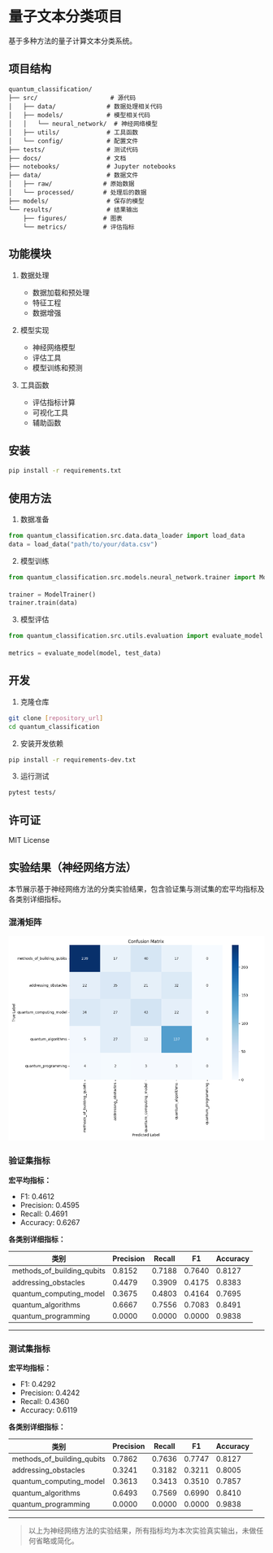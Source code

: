 # 量子文本分类项目

基于多种方法的量子计算文本分类系统。

## 项目结构

```
quantum_classification/
├── src/                    # 源代码
│   ├── data/              # 数据处理相关代码
│   ├── models/            # 模型相关代码
│   │   └── neural_network/  # 神经网络模型
│   ├── utils/             # 工具函数
│   └── config/            # 配置文件
├── tests/                 # 测试代码
├── docs/                  # 文档
├── notebooks/             # Jupyter notebooks
├── data/                  # 数据文件
│   ├── raw/              # 原始数据
│   └── processed/        # 处理后的数据
├── models/                # 保存的模型
└── results/               # 结果输出
    ├── figures/          # 图表
    └── metrics/          # 评估指标
```

## 功能模块

1. 数据处理
   - 数据加载和预处理
   - 特征工程
   - 数据增强

2. 模型实现
   - 神经网络模型
   - 评估工具
   - 模型训练和预测

3. 工具函数
   - 评估指标计算
   - 可视化工具
   - 辅助函数

## 安装

```bash
pip install -r requirements.txt
```

## 使用方法

1. 数据准备
```python
from quantum_classification.src.data.data_loader import load_data
data = load_data("path/to/your/data.csv")
```

2. 模型训练
```python
from quantum_classification.src.models.neural_network.trainer import ModelTrainer

trainer = ModelTrainer()
trainer.train(data)
```

3. 模型评估
```python
from quantum_classification.src.utils.evaluation import evaluate_model

metrics = evaluate_model(model, test_data)
```

## 开发

1. 克隆仓库
```bash
git clone [repository_url]
cd quantum_classification
```

2. 安装开发依赖
```bash
pip install -r requirements-dev.txt
```

3. 运行测试
```bash
pytest tests/
```

## 许可证

MIT License 

## 实验结果（神经网络方法）

本节展示基于神经网络方法的分类实验结果，包含验证集与测试集的宏平均指标及各类别详细指标。

### 混淆矩阵
![confusion_matrix](results/confusion_matrix.png)

### 验证集指标

**宏平均指标：**
- F1: 0.4612
- Precision: 0.4595
- Recall: 0.4691
- Accuracy: 0.6267

**各类别详细指标：**

| 类别                        | Precision | Recall  | F1     | Accuracy |
|-----------------------------|-----------|---------|--------|----------|
| methods_of_building_qubits  | 0.8152    | 0.7188  | 0.7640 | 0.8127   |
| addressing_obstacles        | 0.4479    | 0.3909  | 0.4175 | 0.8383   |
| quantum_computing_model     | 0.3675    | 0.4803  | 0.4164 | 0.7695   |
| quantum_algorithms          | 0.6667    | 0.7556  | 0.7083 | 0.8491   |
| quantum_programming         | 0.0000    | 0.0000  | 0.0000 | 0.9838   |

---

### 测试集指标

**宏平均指标：**
- F1: 0.4292
- Precision: 0.4242
- Recall: 0.4360
- Accuracy: 0.6119

**各类别详细指标：**

| 类别                        | Precision | Recall  | F1     | Accuracy |
|-----------------------------|-----------|---------|--------|----------|
| methods_of_building_qubits  | 0.7862    | 0.7636  | 0.7747 | 0.8127   |
| addressing_obstacles        | 0.3241    | 0.3182  | 0.3211 | 0.8005   |
| quantum_computing_model     | 0.3613    | 0.3413  | 0.3510 | 0.7857   |
| quantum_algorithms          | 0.6493    | 0.7569  | 0.6990 | 0.8410   |
| quantum_programming         | 0.0000    | 0.0000  | 0.0000 | 0.9838   |

---

> 以上为神经网络方法的实验结果，所有指标均为本次实验真实输出，未做任何省略或简化。 